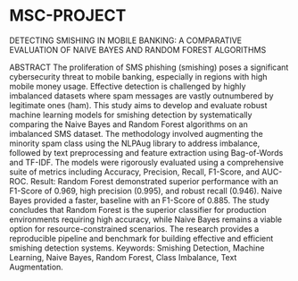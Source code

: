# MSC-PROJECT
DETECTING SMISHING IN MOBILE BANKING: A COMPARATIVE EVALUATION OF NAIVE BAYES AND RANDOM FOREST ALGORITHMS

ABSTRACT
The proliferation of SMS phishing (smishing) poses a significant cybersecurity threat to mobile banking, especially in regions with high mobile money usage. Effective detection is challenged by highly imbalanced datasets where spam messages are vastly outnumbered by legitimate ones (ham). This study aims to develop and evaluate robust machine learning models for smishing detection by systematically comparing the Naive Bayes and Random Forest algorithms on an imbalanced SMS dataset. The methodology involved augmenting the minority spam class using the NLPAug library to address imbalance, followed by text preprocessing and feature extraction using Bag-of-Words and TF-IDF. The models were rigorously evaluated using a comprehensive suite of metrics including Accuracy, Precision, Recall, F1-Score, and AUC-ROC. Result: Random Forest demonstrated superior performance with an F1-Score of 0.969, high precision (0.995), and robust recall (0.946). Naive Bayes provided a faster, baseline with an F1-Score of 0.885. The study concludes that Random Forest is the superior classifier for production environments requiring high accuracy, while Naive Bayes remains a viable option for resource-constrained scenarios. The research provides a reproducible pipeline and benchmark for building effective and efficient smishing detection systems.
Keywords: Smishing Detection, Machine Learning, Naive Bayes, Random Forest, Class Imbalance, Text Augmentation. 
